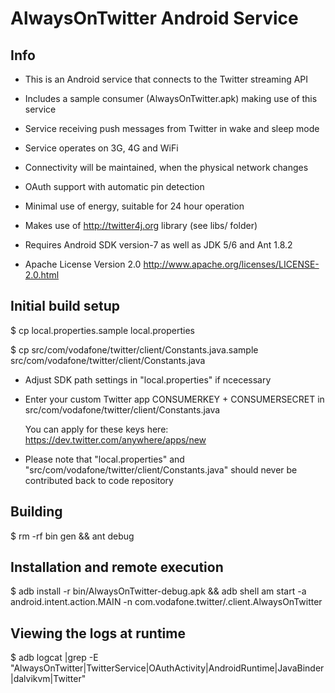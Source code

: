 
AlwaysOnTwitter Android Service
===============================

Info
----

- This is an Android service that connects to the Twitter streaming API

- Includes a sample consumer (AlwaysOnTwitter.apk) making use of this service

- Service receiving push messages from Twitter in wake and sleep mode

- Service operates on 3G, 4G and WiFi

- Connectivity will be maintained, when the physical network changes

- OAuth support with automatic pin detection

- Minimal use of energy, suitable for 24 hour operation

- Makes use of http://twitter4j.org library (see libs/ folder)

- Requires Android SDK version-7 as well as JDK 5/6 and Ant 1.8.2

- Apache License Version 2.0 http://www.apache.org/licenses/LICENSE-2.0.html 


Initial build setup
-------------------

$ cp local.properties.sample local.properties

$ cp src/com/vodafone/twitter/client/Constants.java.sample src/com/vodafone/twitter/client/Constants.java

- Adjust SDK path settings in "local.properties" if ncecessary

- Enter your custom Twitter app CONSUMERKEY + CONSUMERSECRET in 
  src/com/vodafone/twitter/client/Constants.java
  
  You can apply for these keys here: https://dev.twitter.com/anywhere/apps/new
  
- Please note that "local.properties" and "src/com/vodafone/twitter/client/Constants.java" 
  should never be contributed back to code repository


Building
--------

$ rm -rf bin gen && ant debug


Installation and remote execution
---------------------------------

$ adb install -r bin/AlwaysOnTwitter-debug.apk && adb shell am start -a android.intent.action.MAIN -n com.vodafone.twitter/.client.AlwaysOnTwitter


Viewing the logs at runtime
---------------------------

$ adb logcat |grep -E "AlwaysOnTwitter|TwitterService|OAuthActivity|AndroidRuntime|JavaBinder|dalvikvm|Twitter"


